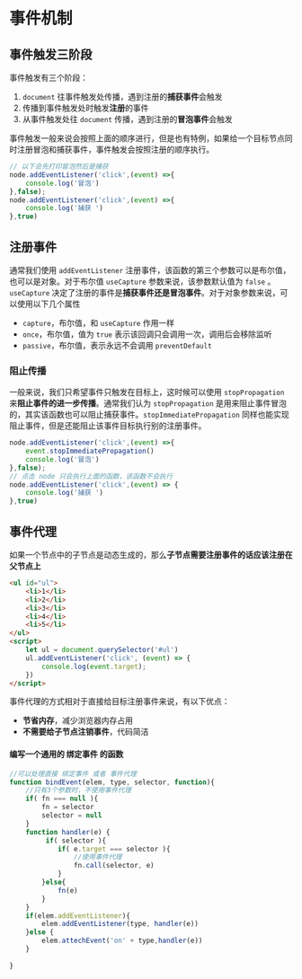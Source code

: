 # 事件机制

## 事件触发三阶段

事件触发有三个阶段：

1. `document` 往事件触发处传播，遇到注册的**捕获事件**会触发
2. 传播到事件触发处时触发**注册**的事件
3. 从事件触发处往 `document` 传播，遇到注册的**冒泡事件**会触发

事件触发一般来说会按照上面的顺序进行，但是也有特例，如果给一个目标节点同时注册冒泡和捕获事件，事件触发会按照注册的顺序执行。

```js
// 以下会先打印冒泡然后是捕获
node.addEventListener('click',(event) =>{
	console.log('冒泡')
},false);
node.addEventListener('click',(event) =>{
	console.log('捕获 ')
},true)
```

## 注册事件

通常我们使用 `addEventListener` 注册事件，该函数的第三个参数可以是布尔值，也可以是对象。对于布尔值 `useCapture` 参数来说，该参数默认值为 `false` 。`useCapture` 决定了注册的事件是**捕获事件还是冒泡事件**。对于对象参数来说，可以使用以下几个属性

- `capture`，布尔值，和 `useCapture` 作用一样
- `once`，布尔值，值为 `true` 表示该回调只会调用一次，调用后会移除监听
- `passive`，布尔值，表示永远不会调用 `preventDefault`

### 阻止传播

一般来说，我们只希望事件只触发在目标上，这时候可以使用 `stopPropagation` 来**阻止事件的进一步传播**。通常我们认为 `stopPropagation` 是用来阻止事件冒泡的，其实该函数也可以阻止捕获事件。`stopImmediatePropagation` 同样也能实现阻止事件，但是还能阻止该事件目标执行别的注册事件。

```js
node.addEventListener('click',(event) =>{
	event.stopImmediatePropagation()
	console.log('冒泡')
},false);
// 点击 node 只会执行上面的函数，该函数不会执行
node.addEventListener('click',(event) => {
	console.log('捕获 ')
},true)
```

## 事件代理

如果一个节点中的子节点是动态生成的，那么**子节点需要注册事件的话应该注册在父节点上**

```html
<ul id="ul">
	<li>1</li>
    <li>2</li>
	<li>3</li>
	<li>4</li>
	<li>5</li>
</ul>
<script>
	let ul = document.querySelector('#ul')
	ul.addEventListener('click', (event) => {
		console.log(event.target);
	})
</script>
```

事件代理的方式相对于直接给目标注册事件来说，有以下优点：

- **节省内存**，减少浏览器内存占用
- **不需要给子节点注销事件**，代码简洁

#### 编写一个通用的 绑定事件 的函数

```js
//可以处理直接 绑定事件 或者 事件代理
function bindEvent(elem, type, selector, function){
    //只有3个参数时，不使用事件代理
    if( fn === null ){
        fn = selector
        selector = null
    }
    function handler(e) {
         if( selector ){
            if( e.target === selector ){
                //使用事件代理
                fn.call(selector, e)
            }
        }else{
            fn(e)
        }
    }
    if(elem.addEventListener){
        elem.addEventListener(type, handler(e))
    }else {
        elem.attechEvent('on' + type,handler(e))
    }
    
}
```